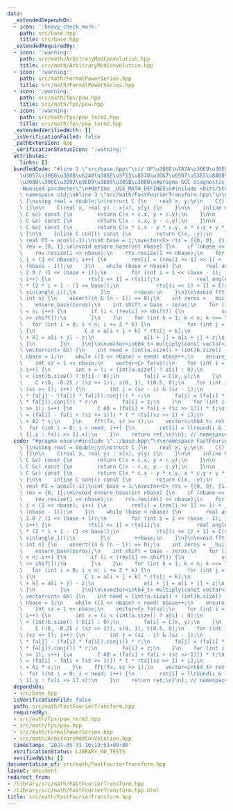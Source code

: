 ```yaml
---
data:
  _extendedDependsOn:
  - icon: ':heavy_check_mark:'
    path: src/base.hpp
    title: src/base.hpp
  _extendedRequiredBy:
  - icon: ':warning:'
    path: src/math/ArbitraryModConvolution.hpp
    title: src/math/ArbitraryModConvolution.hpp
  - icon: ':warning:'
    path: src/math/FormalPowerSeries.hpp
    title: src/math/FormalPowerSeries.hpp
  - icon: ':warning:'
    path: src/math/fps/pow.hpp
    title: src/math/fps/pow.hpp
  - icon: ':warning:'
    path: src/math/fps/pow_term2.hpp
    title: src/math/fps/pow_term2.hpp
  _extendedVerifiedWith: []
  _isVerificationFailed: false
  _pathExtension: hpp
  _verificationStatusIcon: ':warning:'
  attributes:
    links: []
  bundledCode: "#line 2 \"src/base.hpp\"\n// UF\u306E\u7A7A\u30E9\u30E0\u30C0\u6E21\
    \u3057\u3066\u308B\u6240\u306E\u5F15\u6570\u3067\u6587\u53E5\u8A00\u308F\u308C\
    \u308B\u306E\u3092\u9ED9\u3089\u305B\u308B\n#pragma GCC diagnostic ignored \"\
    -Wunused-parameter\"\n#define _USE_MATH_DEFINES\n#include <bits/stdc++.h>\nusing\
    \ namespace std;\n#line 3 \"src/math/FastFourierTransform.hpp\"\n\nnamespace FastFourierTransform\
    \ {\nusing real = double;\n\nstruct C {\n    real x, y;\n\n    C() : x(0), y(0)\
    \ {}\n\n    C(real x, real y) : x(x), y(y) {\n    }\n\n    inline C operator+(const\
    \ C &c) const {\n        return C(x + c.x, y + c.y);\n    }\n\n    inline C operator-(const\
    \ C &c) const {\n        return C(x - c.x, y - c.y);\n    }\n\n    inline C operator*(const\
    \ C &c) const {\n        return C(x * c.x - y * c.y, x * c.y + y * c.x);\n   \
    \ }\n\n    inline C conj() const {\n        return C(x, -y);\n    }\n};\n\nconst\
    \ real PI = acosl(-1);\nint base = 1;\nvector<C> rts = {{0, 0}, {1, 0}};\nvector<int>\
    \ rev = {0, 1};\n\nvoid ensure_base(int nbase) {\n    if (nbase <= base) return;\n\
    \    rev.resize(1 << nbase);\n    rts.resize(1 << nbase);\n    for (int i = 0;\
    \ i < (1 << nbase); i++) {\n        rev[i] = (rev[i >> 1] >> 1) + ((i & 1) <<\
    \ (nbase - 1));\n    }\n    while (base < nbase) {\n        real angle = PI *\
    \ 2.0 / (1 << (base + 1));\n        for (int i = 1 << (base - 1); i < (1 << base);\
    \ i++) {\n            rts[i << 1] = rts[i];\n            real angle_i = angle\
    \ * (2 * i + 1 - (1 << base));\n            rts[(i << 1) + 1] = C(cos(angle_i),\
    \ sin(angle_i));\n        }\n        ++base;\n    }\n}\n\nvoid fft(vector<C> &a,\
    \ int n) {\n    assert((n & (n - 1)) == 0);\n    int zeros = __builtin_ctz(n);\n\
    \    ensure_base(zeros);\n    int shift = base - zeros;\n    for (int i = 0; i\
    \ < n; i++) {\n        if (i < (rev[i] >> shift)) {\n            swap(a[i], a[rev[i]\
    \ >> shift]);\n        }\n    }\n    for (int k = 1; k < n; k <<= 1) {\n     \
    \   for (int i = 0; i < n; i += 2 * k) {\n            for (int j = 0; j < k; j++)\
    \ {\n                C z = a[i + j + k] * rts[j + k];\n                a[i + j\
    \ + k] = a[i + j] - z;\n                a[i + j] = a[i + j] + z;\n           \
    \ }\n        }\n    }\n}\n\nvector<int64_t> multiply(const vector<int> &a, const\
    \ vector<int> &b) {\n    int need = (int)a.size() + (int)b.size() - 1;\n    int\
    \ nbase = 1;\n    while ((1 << nbase) < need) nbase++;\n    ensure_base(nbase);\n\
    \    int sz = 1 << nbase;\n    vector<C> fa(sz);\n    for (int i = 0; i < sz;\
    \ i++) {\n        int x = (i < (int)a.size() ? a[i] : 0);\n        int y = (i\
    \ < (int)b.size() ? b[i] : 0);\n        fa[i] = C(x, y);\n    }\n    fft(fa, sz);\n\
    \    C r(0, -0.25 / (sz >> 1)), s(0, 1), t(0.5, 0);\n    for (int i = 0; i <=\
    \ (sz >> 1); i++) {\n        int j = (sz - i) & (sz - 1);\n        C z = (fa[j]\
    \ * fa[j] - (fa[i] * fa[i]).conj()) * r;\n        fa[j] = (fa[i] * fa[i] - (fa[j]\
    \ * fa[j]).conj()) * r;\n        fa[i] = z;\n    }\n    for (int i = 0; i < (sz\
    \ >> 1); i++) {\n        C A0 = (fa[i] + fa[i + (sz >> 1)]) * t;\n        C A1\
    \ = (fa[i] - fa[i + (sz >> 1)]) * t * rts[(sz >> 1) + i];\n        fa[i] = A0\
    \ + A1 * s;\n    }\n    fft(fa, sz >> 1);\n    vector<int64_t> ret(need);\n  \
    \  for (int i = 0; i < need; i++) {\n        ret[i] = llround(i & 1 ? fa[i >>\
    \ 1].y : fa[i >> 1].x);\n    }\n    return ret;\n}\n}; // namespace FastFourierTransform\n"
  code: "#pragma once\n#include \"../base.hpp\"\n\nnamespace FastFourierTransform\
    \ {\nusing real = double;\n\nstruct C {\n    real x, y;\n\n    C() : x(0), y(0)\
    \ {}\n\n    C(real x, real y) : x(x), y(y) {\n    }\n\n    inline C operator+(const\
    \ C &c) const {\n        return C(x + c.x, y + c.y);\n    }\n\n    inline C operator-(const\
    \ C &c) const {\n        return C(x - c.x, y - c.y);\n    }\n\n    inline C operator*(const\
    \ C &c) const {\n        return C(x * c.x - y * c.y, x * c.y + y * c.x);\n   \
    \ }\n\n    inline C conj() const {\n        return C(x, -y);\n    }\n};\n\nconst\
    \ real PI = acosl(-1);\nint base = 1;\nvector<C> rts = {{0, 0}, {1, 0}};\nvector<int>\
    \ rev = {0, 1};\n\nvoid ensure_base(int nbase) {\n    if (nbase <= base) return;\n\
    \    rev.resize(1 << nbase);\n    rts.resize(1 << nbase);\n    for (int i = 0;\
    \ i < (1 << nbase); i++) {\n        rev[i] = (rev[i >> 1] >> 1) + ((i & 1) <<\
    \ (nbase - 1));\n    }\n    while (base < nbase) {\n        real angle = PI *\
    \ 2.0 / (1 << (base + 1));\n        for (int i = 1 << (base - 1); i < (1 << base);\
    \ i++) {\n            rts[i << 1] = rts[i];\n            real angle_i = angle\
    \ * (2 * i + 1 - (1 << base));\n            rts[(i << 1) + 1] = C(cos(angle_i),\
    \ sin(angle_i));\n        }\n        ++base;\n    }\n}\n\nvoid fft(vector<C> &a,\
    \ int n) {\n    assert((n & (n - 1)) == 0);\n    int zeros = __builtin_ctz(n);\n\
    \    ensure_base(zeros);\n    int shift = base - zeros;\n    for (int i = 0; i\
    \ < n; i++) {\n        if (i < (rev[i] >> shift)) {\n            swap(a[i], a[rev[i]\
    \ >> shift]);\n        }\n    }\n    for (int k = 1; k < n; k <<= 1) {\n     \
    \   for (int i = 0; i < n; i += 2 * k) {\n            for (int j = 0; j < k; j++)\
    \ {\n                C z = a[i + j + k] * rts[j + k];\n                a[i + j\
    \ + k] = a[i + j] - z;\n                a[i + j] = a[i + j] + z;\n           \
    \ }\n        }\n    }\n}\n\nvector<int64_t> multiply(const vector<int> &a, const\
    \ vector<int> &b) {\n    int need = (int)a.size() + (int)b.size() - 1;\n    int\
    \ nbase = 1;\n    while ((1 << nbase) < need) nbase++;\n    ensure_base(nbase);\n\
    \    int sz = 1 << nbase;\n    vector<C> fa(sz);\n    for (int i = 0; i < sz;\
    \ i++) {\n        int x = (i < (int)a.size() ? a[i] : 0);\n        int y = (i\
    \ < (int)b.size() ? b[i] : 0);\n        fa[i] = C(x, y);\n    }\n    fft(fa, sz);\n\
    \    C r(0, -0.25 / (sz >> 1)), s(0, 1), t(0.5, 0);\n    for (int i = 0; i <=\
    \ (sz >> 1); i++) {\n        int j = (sz - i) & (sz - 1);\n        C z = (fa[j]\
    \ * fa[j] - (fa[i] * fa[i]).conj()) * r;\n        fa[j] = (fa[i] * fa[i] - (fa[j]\
    \ * fa[j]).conj()) * r;\n        fa[i] = z;\n    }\n    for (int i = 0; i < (sz\
    \ >> 1); i++) {\n        C A0 = (fa[i] + fa[i + (sz >> 1)]) * t;\n        C A1\
    \ = (fa[i] - fa[i + (sz >> 1)]) * t * rts[(sz >> 1) + i];\n        fa[i] = A0\
    \ + A1 * s;\n    }\n    fft(fa, sz >> 1);\n    vector<int64_t> ret(need);\n  \
    \  for (int i = 0; i < need; i++) {\n        ret[i] = llround(i & 1 ? fa[i >>\
    \ 1].y : fa[i >> 1].x);\n    }\n    return ret;\n}\n}; // namespace FastFourierTransform\n"
  dependsOn:
  - src/base.hpp
  isVerificationFile: false
  path: src/math/FastFourierTransform.hpp
  requiredBy:
  - src/math/fps/pow_term2.hpp
  - src/math/fps/pow.hpp
  - src/math/FormalPowerSeries.hpp
  - src/math/ArbitraryModConvolution.hpp
  timestamp: '2024-05-31 16:19:51+09:00'
  verificationStatus: LIBRARY_NO_TESTS
  verifiedWith: []
documentation_of: src/math/FastFourierTransform.hpp
layout: document
redirect_from:
- /library/src/math/FastFourierTransform.hpp
- /library/src/math/FastFourierTransform.hpp.html
title: src/math/FastFourierTransform.hpp
---
```

